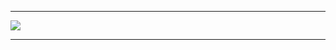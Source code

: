 <hr>
<p body {background-color: rgba(19, 13, 48, 0.63);}>
<img src="https://assets.website-files.com/603851c96cf890a330b9e98e/6038a156cdc1861d7045d633_Asset%202120.png">
</p>
<hr>
